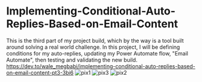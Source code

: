 # Implementing-Conditional-Auto-Replies-Based-on-Email-Content
This is the third part of my project build, which by the way is a tool built around solving a real world challenge. In this project, I will be defining conditions for my auto-replies, updating my Power Automate flow, "Email Automate", then testing and validating the new build.
https://dev.to/wale_megbabi/implementing-conditional-auto-replies-based-on-email-content-pt3-3bi6
![pix1](https://github.com/user-attachments/assets/28bffd69-ea5f-4661-bc12-e178a130048d)
![pix3](https://github.com/user-attachments/assets/5f672234-5ff9-4d16-8809-cc3634943e93)
![pix2](https://github.com/user-attachments/assets/31d05e1c-d13f-4782-b647-5b776c45d677)
